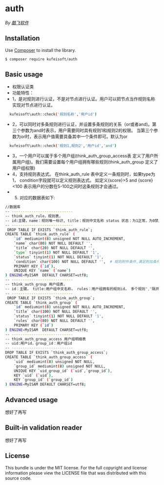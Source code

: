 # auth

*By [酷飞软件](https://kufeisoft.com)*

## Installation

Use [Composer](https://getcomposer.org/) to install the library.

``` bash
$ composer require kufeisoft/auth
```
## Basic usage

* 权限认证类
* 功能特性：
* 1，是对规则进行认证，不是对节点进行认证。用户可以把节点当作规则名称实现对节点进行认证。
```bash
  kufeisoft\auth::check('规则名称','用户id')
```
* 2，可以同时对多条规则进行认证，并设置多条规则的关系（or或者and)。第三个参数为and时表示，用户需要同时具有规则1和规则2的权限。 当第三个参数为or时，表示用户值需要具备其中一个条件即可。默认为or
```bash
  kufeisoft\auth::check('规则1,规则2','用户id','and')
```
* 3，一个用户可以属于多个用户组(think_auth_group_access表 定义了用户所属用户组)。我们需要设置每个用户组拥有哪些规则(think_auth_group 定义了用户组权限)
* 4，支持规则表达式。
  在think_auth_rule 表中定义一条规则时，如果type为1， condition字段就可以定义规则表达式。 如定义{score}>5  and {score}<100  表示用户的分数在5-100之间时这条规则才会通过。
* 5. 对应的数据表如下:
``` bash
//数据库
-- ----------------------------
-- think_auth_rule，规则表，
-- id:主键，name：规则唯一标识, title：规则中文名称 status 状态：为1正常，为0禁用，condition：规则表达式，为空表示存在就验证，不为空表示按照条件验证
-- ----------------------------
 DROP TABLE IF EXISTS `think_auth_rule`;
CREATE TABLE `think_auth_rule` (
	`id` mediumint(8) unsigned NOT NULL AUTO_INCREMENT,
	`name` char(80) NOT NULL DEFAULT '',
	`title` char(20) NOT NULL DEFAULT '',
	`type` tinyint(1) NOT NULL DEFAULT '1',
	`status` tinyint(1) NOT NULL DEFAULT '1',
	`condition` char(100) NOT NULL DEFAULT '',  # 规则附件条件,满足附加条件的规则,才认为是有效的规则
	PRIMARY KEY (`id`),
	UNIQUE KEY `name` (`name`)
) ENGINE=MyISAM  DEFAULT CHARSET=utf8;
-- ----------------------------
-- think_auth_group 用户组表，
-- id：主键， title:用户组中文名称， rules：用户组拥有的规则id， 多个规则","隔开，status 状态：为1正常，为0禁用
-- ----------------------------
 DROP TABLE IF EXISTS `think_auth_group`;
CREATE TABLE `think_auth_group` (
	`id` mediumint(8) unsigned NOT NULL AUTO_INCREMENT,
	`title` char(100) NOT NULL DEFAULT '',
	`status` tinyint(1) NOT NULL DEFAULT '1',
	`rules` char(80) NOT NULL DEFAULT '',
	PRIMARY KEY (`id`)
) ENGINE=MyISAM  DEFAULT CHARSET=utf8;
-- ----------------------------
-- think_auth_group_access 用户组明细表
-- uid:用户id，group_id：用户组id
-- ----------------------------
DROP TABLE IF EXISTS `think_auth_group_access`;
CREATE TABLE `think_auth_group_access` (
	`uid` mediumint(8) unsigned NOT NULL,
	`group_id` mediumint(8) unsigned NOT NULL,
	UNIQUE KEY `uid_group_id` (`uid`,`group_id`),
	KEY `uid` (`uid`),
	KEY `group_id` (`group_id`)
) ENGINE=MyISAM DEFAULT CHARSET=utf8;
```

## Advanced usage

想好了再写

## Built-in validation reader

想好了再写

## License

This bundle is under the MIT license. For the full copyright and license
information please view the LICENSE file that was distributed with this source code.
